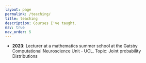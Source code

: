 ```yaml
---
layout: page
permalink: /teaching/
title: teaching
description: Courses I've taught.
nav: true
nav_order: 5
---
```


+ **2023**: Lecturer at a mathematics summer school at the Gatsby Computational Neuroscience Unit - UCL. Topic: Joint probability Distributions 

